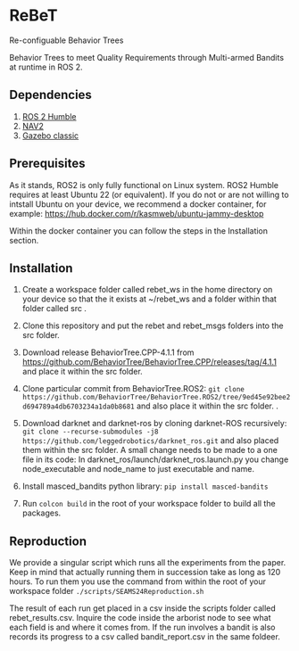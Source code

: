 # ReBeT
Re-configuable Behavior Trees

Behavior Trees to meet Quality Requirements through Multi-armed Bandits at runtime in ROS 2.


## Dependencies 
1. [ROS 2 Humble](https://docs.ros.org/en/humble/Installation.html)
2. [NAV2](https://navigation.ros.org/getting_started/index.html#installation)
3. [Gazebo classic](http://classic.gazebosim.org/)

## Prerequisites
As it stands, ROS2 is only fully functional on Linux system. ROS2 Humble requires at least Ubuntu 22 (or equivalent). If you do not or are not willing to intstall Ubuntu on your device, we recommend a docker container, for example: https://hub.docker.com/r/kasmweb/ubuntu-jammy-desktop

Within the docker container you can follow the steps in the Installation section.

## Installation
1. Create a workspace folder called rebet_ws in the home directory on your device so that the it exists at ~/rebet_ws and a folder within that folder called src .

2. Clone this repository and put the rebet and rebet_msgs folders into the src folder.

3. Download release BehaviorTree.CPP-4.1.1 from https://github.com/BehaviorTree/BehaviorTree.CPP/releases/tag/4.1.1 and place it within the src folder.

4. Clone particular commit from BehaviorTree.ROS2: `git clone https://github.com/BehaviorTree/BehaviorTree.ROS2/tree/9ed45e92bee2d694789a4db6703234a1da0b8681` and also place it within the src folder. .

5. Download darknet and darknet-ros by cloning darknet-ROS recursively: `git clone --recurse-submodules -j8 https://github.com/leggedrobotics/darknet_ros.git` and also placed them within the src folder. A small change needs to be made to a one file in its code:
In darknet_ros/launch/darknet_ros.launch.py you change node_executable and node_name to just executable and name.

6. Install masced_bandits python library: `pip install masced-bandits`

7. Run `colcon build` in the root of your workspace folder to build all the packages.

## Reproduction
We provide a singular script which runs all the experiments from the paper. Keep in mind that actually running them in succession take as long as 120 hours.
To run them you use the command from within the root of your workspace folder `./scripts/SEAMS24Reproduction.sh`

The result of each run get placed in a csv inside the scripts folder called rebet_results.csv. Inquire the code inside the arborist node to see what each field is and where it comes from. If the run involves a bandit is also records its progress to a csv called bandit_report.csv in the same foldeer.
